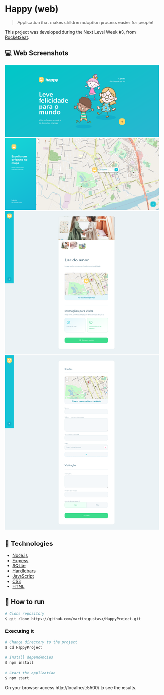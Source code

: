 # Happy (web)

> Application that makes children adoption process easier for people!

This project was developed during the Next Level Week #3, from [RocketSeat](https://rocketseat.com.br).

## :computer: Web Screenshots

![](.github/page-landing.png)
![](.github/page-orphanages.png)
![](.github/page-orphanage.png)
![](.github/page-create-orphanage.png)

## :rocket: Technologies

- [Node.js](https://nodejs.org)
- [Express](https://expressjs.com)
- [SQLite](https://sqlite.org/index.html)
- [Handlebars](https://handlebarsjs.com/)
- [JavaScript](https://javascript.com)
- [CSS](https://developer.mozilla.org/en-US/docs/Web/CSS)
- [HTML](https://developer.mozilla.org/en-US/docs/Web/HTML)

## :construction_worker: How to run

```bash
# Clone repository
$ git clone https://github.com/martinigustavo/HappyProject.git
```

### Executing it

```bash
# Change directory to the project
$ cd HappyProject

# Install dependencies
$ npm install

# Start the application
$ npm start
```

On your browser access http://localhost:5500/ to see the results.
